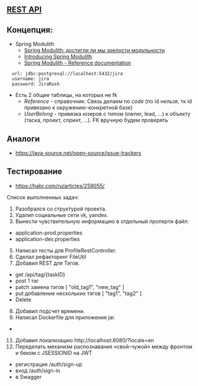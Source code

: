 ## [REST API](http://localhost:8080/doc)

## Концепция:

- Spring Modulith
    - [Spring Modulith: достигли ли мы зрелости модульности](https://habr.com/ru/post/701984/)
    - [Introducing Spring Modulith](https://spring.io/blog/2022/10/21/introducing-spring-modulith)
    - [Spring Modulith - Reference documentation](https://docs.spring.io/spring-modulith/docs/current-SNAPSHOT/reference/html/)

```
  url: jdbc:postgresql://localhost:5432/jira
  username: jira
  password: JiraRush
```

- Есть 2 общие таблицы, на которых не fk
    - _Reference_ - справочник. Связь делаем по _code_ (по id нельзя, тк id привязано к окружению-конкретной базе)
    - _UserBelong_ - привязка юзеров с типом (owner, lead, ...) к объекту (таска, проект, спринт, ...). FK вручную будем
      проверять

## Аналоги

- https://java-source.net/open-source/issue-trackers

## Тестирование

- https://habr.com/ru/articles/259055/

Список выполненных задач:

1. Разобрался со структурой проекта.
2. Удалил социальные сети vk, yandex.
3. Вынести чувствительную информацию в отдельный проперти файл:
  - application-prod.properties
  - application-dev.properties
5. Написал тесты для ProfileRestController.
6. Сделал рефакторинг FileUtil
7. Добавил REST для Тэгов.
 - get  /api/tag/{taskID}
 - post 1 тэг
 - patch замена тэгов [ "old_tag1", "new_tag" ]
 - put добавление нескольких тэгов [ "tag1", "tag2" ]
 - Delete
8. Добавил подсчет времени.
9. Написал Dockerfile для приложения jar.
 -
11. Добавил локализацию http://localhost:8080/?locale=en
12. Переделать механизм распознавания «свой-чужой» между фронтом и беком с JSESSIONID на JWT
 - регистрация /auth/sign-up
 - вход /auth/sign-in
 - в Swagger